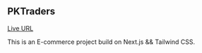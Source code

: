 ## PKTraders

[Live URL](https://pktraders.vercel.app/)

This is an E-commerce project build on Next.js && Tailwind CSS.
